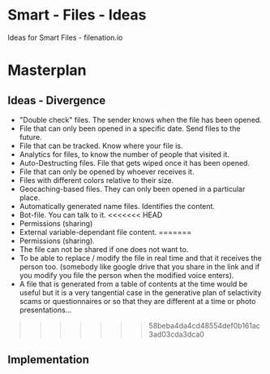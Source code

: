 # Smart - Files - Ideas

Ideas for Smart Files - filenation.io

# Masterplan
## Ideas - Divergence
* "Double check" files. The sender knows when the file has been opened.
* File that can only been opened in a specific date. Send files to the future.
* File that can be tracked. Know where your file is.
* Analytics for files, to know the number of people that visited it.
* Auto-Destructing files. File that gets wiped once it has been opened.
* File that can only be opened by whoever receives it.
* Files with different colors relative to their size.
* Geocaching-based files. They can only been opened in a particular place.
* Automatically generated name files. Identifies the content.
* Bot-file. You can talk to it.
<<<<<<< HEAD
* Permissions (sharing)
* External variable-dependant file content.
=======
* Permissions (sharing).
* The file can not be shared if one does not want to.
* To be able to replace / modify the file in real time and that it receives the person too. (somebody like google drive that you share in the link and if you modify you file the person when the modified voice enters).
* A file that is generated from a table of contents at the time would be useful but it is a very tangential case in the generative plan of selactivity scams or questionnaires or so that they are different at a time or photo presentations...


>>>>>>> 58beba4da4cd48554def0b161ac3ad03cda3dca0

## Implementation

